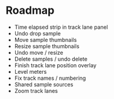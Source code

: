 # Roadmap

- Time elapsed strip in track lane panel
- Undo drop sample
- Move sample thumbnails
- Resize sample thumbnails
- Undo move / resize
- Delete samples / undo delete
- Finish track lane position overlay
- Level meters
- Fix track names / numbering
- Shared sample sources
- Zoom track lanes
